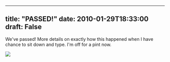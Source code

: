 
---
title: "PASSED!"
date: 2010-01-29T18:33:00
draft: False
---

We've passed!  More details on exactly how this happened when I have chance to sit down and type.  I'm off for a pint now.

<a href="http://danandtheduke.co.uk/uploaded_images/250px-MOT-744540.PNG"><img src="http://danandtheduke.co.uk/uploaded_images/250px-MOT-744538.PNG"/></a>